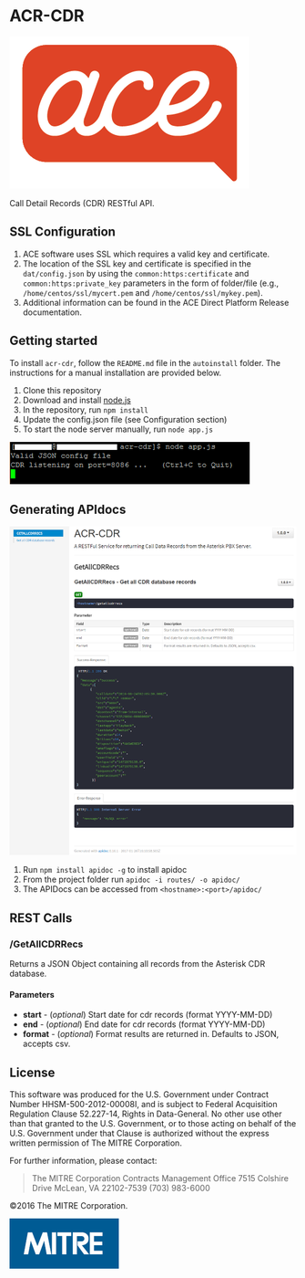 ﻿# ACR-CDR

![ACR-CDR](resources/ace.png)

Call Detail Records (CDR) RESTful API.

## SSL Configuration

1. ACE software uses SSL which requires a valid key and certificate.
1. The location of the SSL key and certificate is specified in the `dat/config.json` by using the `common:https:certificate` and `common:https:private_key` parameters in the form of folder/file (e.g., `/home/centos/ssl/mycert.pem` and `/home/centos/ssl/mykey.pem`).
1. Additional information can be found in the ACE Direct Platform Release documentation.

## Getting started

To install `acr-cdr`, follow the `README.md` file in the `autoinstall` folder. The instructions for a manual installation are provided below.

1. Clone this repository
1. Download and install [node.js](https://nodejs.org/en/)
1. In the repository, run `npm install`
1. Update the config.json file (see Configuration section)
1. To start the node server manually, run `node app.js`

![Starting ACR-CDR Image](resources/node_app.png "Starting ACR-CDR")

## Generating APIdocs

![APIDOC](resources/apidoc.png)

1. Run `npm install apidoc -g` to install apidoc
1. From the project folder run `apidoc -i routes/ -o apidoc/`
1. The APIDocs can be accessed from `<hostname>:<port>/apidoc/`

## REST Calls

### /GetAllCDRRecs

Returns a JSON Object containing all records from the Asterisk CDR database.

#### Parameters

* **start** - (*optional*) Start date for cdr records (format YYYY-MM-DD)
* **end** - (*optional*) End date for cdr records (format YYYY-MM-DD)
* **format** - (*optional*) Format results are returned in. Defaults to JSON, accepts csv.

## License

This software was produced for the U.S. Government under
Contract Number HHSM-500-2012-00008I, and is subject to Federal Acquisition
Regulation Clause 52.227-14, Rights in Data-General. No other use other than
that granted to the U.S. Government, or to those acting on behalf of the U.S.
Government under that Clause is authorized without the express written
permission of The MITRE Corporation.

For further information, please contact:
>The MITRE Corporation
>Contracts Management Office
>7515 Colshire Drive
>McLean, VA 22102-7539
>(703) 983-6000

©2016 The MITRE Corporation.

![The MITRE Corporation Logo](resources/mitrelogo-blueonwhite.jpg "The MITRE Corporation")
